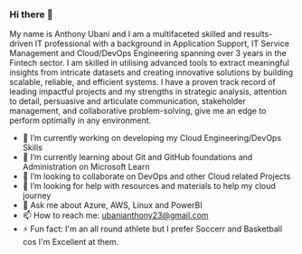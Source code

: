 ### Hi there 👋

My name is Anthony Ubani and I am a multifaceted skilled and results-driven IT professional with a background in Application Support, IT Service Management and Cloud/DevOps Engineering spanning over 3 years in the Fintech sector. I am skilled in utilising advanced tools to extract meaningful insights from intricate datasets and creating innovative solutions by building scalable, reliable, and efficient systems. I have a proven track record of leading impactful projects and my strengths in strategic analysis, attention to detail, persuasive and articulate communication, stakeholder management, and collaborative problem-solving, give me an edge to perform optimally in any environment.

<!--
**Tonyb23/Tonyb23** is a ✨ _special_ ✨ repository because its `README.md` (this file) appears on your GitHub profile.

Here are some ideas to get you started:

- 🔭 I’m currently working on ...
- 🌱 I’m currently learning ...
- 👯 I’m looking to collaborate on ...
- 🤔 I’m looking for help with ...
- 💬 Ask me about ...
- 📫 How to reach me: ...
- 😄 Pronouns: ...
- ⚡ Fun fact: ...
-->
- 🔭 I’m currently working on developing my Cloud Engineering/DevOps Skills
- 🌱 I’m currently learning about Git and GitHub foundations and Administration on Microsoft Learn
- 👯 I’m looking to collaborate on DevOps and other Cloud related Projects 
- 🤔 I’m looking for help with resources and materials to help my cloud journey
- 💬 Ask me about Azure, AWS, Linux and PowerBI
- 📫 How to reach me: ubanianthony23@gmail.com
- ⚡ Fun fact: I'm an all round athlete but I prefer Soccerr and Basketball cos I'm Excellent at them.
